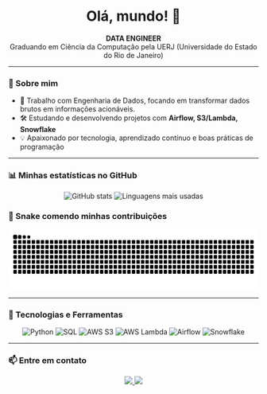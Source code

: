 <h1 align="center">Olá, mundo! 👋</h1>

<p align="center">
  <b>DATA ENGINEER</b><br>
  Graduando em Ciência da Computação pela UERJ (Universidade do Estado do Rio de Janeiro)
</p>

---

### 🚀 Sobre mim

- 💼 Trabalho com Engenharia de Dados, focando em transformar dados brutos em informações acionáveis.  
- 🛠️ Estudando e desenvolvendo projetos com **Airflow, S3/Lambda, Snowflake**  
- 💡 Apaixonado por tecnologia, aprendizado contínuo e boas práticas de programação

---

### 📊 Minhas estatísticas no GitHub

<p align="center">
  <img height="180em" src="https://github-readme-stats.vercel.app/api?username=dgcastrooo&show_icons=true&theme=tokyonight" alt="GitHub stats" />
  <img height="180em" src="https://github-readme-stats.vercel.app/api/top-langs/?username=dgcastrooo&layout=compact&theme=tokyonight" alt="Linguagens mais usadas" />
</p>

### 🐍 Snake comendo minhas contribuições

<p align="center">
  <img height="120" src="https://raw.githubusercontent.com/dgcastrooo/dgcastrooo/output/github-contribution-grid-snake-dark.svg" alt="snake animation" />
</p>

---

### 🧰 Tecnologias e Ferramentas

<p align="center">
  <img src="https://cdn.jsdelivr.net/gh/devicons/devicon/icons/python/python-original.svg" width="40" alt="Python"/>
  <img src="https://img.shields.io/badge/SQL-025E8C?style=for-the-badge&logo=sqlite&logoColor=white" alt="SQL"/>
  <img src="https://img.shields.io/badge/AWS S3-FF9900?style=for-the-badge&logo=amazon-aws&logoColor=white" alt="AWS S3"/>
  <img src="https://img.shields.io/badge/AWS Lambda-FF9900?style=for-the-badge&logo=aws-lambda&logoColor=white" alt="AWS Lambda"/>
  <img src="https://img.shields.io/badge/Apache Airflow-017CEE?style=for-the-badge&logo=apache-airflow&logoColor=white" alt="Airflow"/>
  <img src="https://img.shields.io/badge/Snowflake-56B9EB?style=for-the-badge&logo=snowflake&logoColor=white" alt="Snowflake"/>
</p>

---

### 📫 Entre em contato

<p align="center">
  <a href="https://www.linkedin.com/in/dgcastrooo/" target="_blank">
    <img src="https://img.shields.io/badge/-LinkedIn-0A66C2?style=for-the-badge&logo=linkedin&logoColor=white"/>
  </a>
  <a href="mailto:diogocastro050402@gmail.com">
    <img src="https://img.shields.io/badge/-Email-D14836?style=for-the-badge&logo=gmail&logoColor=white"/>
  </a>
</p>
